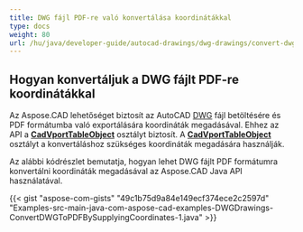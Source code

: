 ```yaml
---
title: DWG fájl PDF-re való konvertálása koordinátákkal
type: docs
weight: 80
url: /hu/java/developer-guide/autocad-drawings/dwg-drawings/convert-dwg-to-dwf-with-coordinatesconvert-dwg-to-pdf-with-coordinates/
---
```



## **Hogyan konvertáljuk a DWG fájlt PDF-re koordinátákkal**

Az Aspose.CAD lehetőséget biztosít az AutoCAD [DWG](https://docs.fileformat.com/cad/dwg/) fájl betöltésére és PDF formátumba való exportálására koordináták megadásával. Ehhez az API a [**CadVportTableObject**](https://reference.aspose.com/cad/java/com.aspose.cad.fileformats.cad.cadtables/CadVportTableObject) osztályt biztosít. A [**CadVportTableObject**](https://reference.aspose.com/cad/java/com.aspose.cad.fileformats.cad.cadtables/CadVportTableObject) osztályt a konvertáláshoz szükséges koordináták megadására használják.

Az alábbi kódrészlet bemutatja, hogyan lehet DWG fájlt PDF formátumra konvertálni koordináták megadásával az Aspose.CAD Java API használatával.

{{< gist "aspose-com-gists" "49c1b75d9a84e149ecf374ece2c2597d" "Examples-src-main-java-com-aspose-cad-examples-DWGDrawings-ConvertDWGToPDFBySupplyingCoordinates-1.java" >}}
